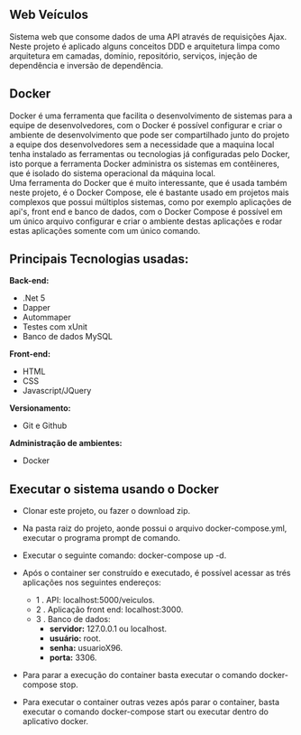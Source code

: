 ## Web Veículos
Sistema web que consome dados de uma API através de requisições Ajax.
Neste projeto é aplicado alguns conceitos DDD e arquitetura limpa como arquitetura em camadas, domínio, repositório, serviços, injeção de dependência e inversão de dependência.

## Docker
Docker é uma ferramenta que facilita o desenvolvimento de sistemas para a equipe de desenvolvedores, com o Docker é possível configurar e criar o ambiente de desenvolvimento que pode ser compartilhado junto do projeto a equipe dos desenvolvedores sem a necessidade que a maquina local tenha instalado as ferramentas ou tecnologias já configuradas pelo Docker, isto porque a ferramenta Docker administra os sistemas em contêineres, que é isolado do sistema operacional da máquina local.
\
Uma ferramenta do Docker que é muito interessante, que é usada também neste projeto, é o Docker Compose, ele é bastante usado em projetos mais complexos que possui múltiplos sistemas, como por exemplo aplicações de api's, front end e banco de dados, com o Docker Compose é possível em um único arquivo configurar e criar o ambiente destas aplicações e rodar estas aplicações somente com um único comando.

## Principais Tecnologias usadas:
**Back-end:**
- .Net 5
- Dapper
- Autommaper
- Testes com xUnit
- Banco de dados MySQL

**Front-end:**
- HTML
- CSS
- Javascript/JQuery

**Versionamento:**
- Git e Github

**Administração de ambientes:**
- Docker

## Executar o sistema usando o Docker

- Clonar este projeto, ou fazer o download zip.

- Na pasta raiz do projeto, aonde possui o arquivo docker-compose.yml, executar o programa prompt de comando.

- Executar o seguinte comando: docker-compose up -d.

- Após o container ser construído e executado, é possível acessar as trés aplicações nos seguintes endereços:

    * 1 . API: localhost:5000/veiculos.
    * 2 . Aplicação front end: localhost:3000.
    * 3 . Banco de dados:
        + **servidor:** 127.0.0.1 ou localhost.
        + **usuário:** root.
        + **senha:** usuarioX96.
        + **porta:** 3306.

- Para parar a execução do container basta executar o comando docker-compose stop.

- Para executar o container outras vezes após parar o container, basta executar o comando docker-compose start ou executar dentro do aplicativo docker.